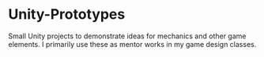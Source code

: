 # Unity-Prototypes
Small Unity projects to demonstrate ideas for mechanics and other game elements. I primarily use these as mentor works in my game design classes.
